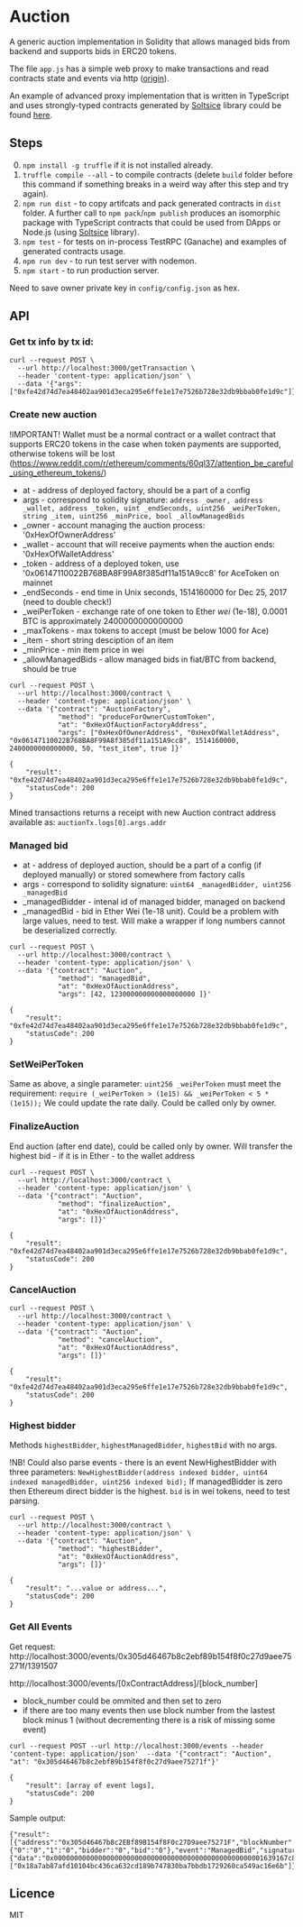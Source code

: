 # Auction

A generic auction implementation in Solidity that allows managed bids from backend and supports bids in ERC20 tokens.

The file `app.js` has a simple web proxy to make transactions and read contracts state and events via http ([origin](https://github.com/alerdenisov/altestate-proxy)).

An example of advanced proxy implementation that is written in TypeScript and uses strongly-typed contracts generated by [Soltsice](https://github.com/dbrainio/Soltsice) library could be found [here](https://github.com/dbrainio/dbrain-blockchain-api).

## Steps

0. `npm install -g truffle` if it is not installed already.
1. `truffle compile --all` - to compile contracts (delete `build` folder before this command if something breaks in a weird way after this step and try again).
2. `npm run dist` - to copy artifcats and pack generated contracts in `dist` folder. A further call to `npm pack`/`npm publish` produces an isomorphic package with TypeScript contracts that could be used from DApps or Node.js (using [Soltsice](https://github.com/dbrainio/Soltsice) library).
3. `npm test` - for tests on in-process TestRPC (Ganache) and examples of generated contracts usage.
4. `npm run dev` - to run test server with nodemon.
5. `npm start` - to run production server.

Need to save owner private key in `config/config.json` as hex.

## API

### Get tx info by tx id:

```
curl --request POST \
  --url http://localhost:3000/getTransaction \
  --header 'content-type: application/json' \
  --data '{"args": ["0xfe42d74d7ea48402aa901d3eca295e6ffe1e17e7526b728e32db9bbab0fe1d9c"]}'

```

### Create new auction

!IMPORTANT! Wallet must be a normal contract or a wallet contract that supports ERC20 tokens in the case
when token payments are supported, otherwise tokens will be lost (https://www.reddit.com/r/ethereum/comments/60ql37/attention_be_careful_using_ethereum_tokens/)

* at - address of deployed factory, should be a part of a config
* args - correspond to solidity signature: `address _owner, address _wallet, address _token, uint _endSeconds, uint256 _weiPerToken, string _item, uint256 _minPrice, bool _allowManagedBids`
* _owner - account managing the auction process: '0xHexOfOwnerAddress'
* _wallet - account that will receive payments when the auction ends: '0xHexOfWalletAddress'
* _token - address of a deployed token,  use '0x06147110022B768BA8F99A8f385df11a151A9cc8' for AceToken on mainnet
* _endSeconds - end time in Unix seconds, 1514160000 for Dec 25, 2017 (need to double check!)
* _weiPerToken - exchange rate of one token to Ether *wei* (1e-18), 0.0001 BTC is approximately 2400000000000000
* _maxTokens - max tokens to accept (must be below 1000 for Ace)
* _item - short string desciption of an item
* _minPrice - min item price in wei
* _allowManagedBids - allow managed bids in fiat/BTC from backend, should be true

```
curl --request POST \
  --url http://localhost:3000/contract \
  --header 'content-type: application/json' \
  --data '{"contract": "AuctionFactory",
            "method": "produceForOwnerCustomToken",
            "at": "0xHexOfAuctionFactoryAddress",
            "args": ["0xHexOfOwnerAddress", "0xHexOfWalletAddress", "0x06147110022B768BA8F99A8f385df11a151A9cc8", 1514160000, 2400000000000000, 50, "test_item", true ]}'
  
{
    "result": "0xfe42d74d7ea48402aa901d3eca295e6ffe1e17e7526b728e32db9bbab0fe1d9c",
    "statusCode": 200
}
```

Mined transactions returns a receipt with new Auction contract address available as: `auctionTx.logs[0].args.addr`


### Managed bid

* at - address of deployed auction, should be a part of a config (if deployed manually) or stored somewhere from factory calls
* args - correspond to solidity signature: `uint64 _managedBidder, uint256 _managedBid`
* _managedBidder - intenal id of managed bidder, managed on backend
* _managedBid - bid in Ether Wei (1e-18 unit). Could be a problem with large values, need to test. Will make a wrapper if long numbers cannot be deserialized correctly.

```
curl --request POST \
  --url http://localhost:3000/contract \
  --header 'content-type: application/json' \
  --data '{"contract": "Auction",
            "method": "managedBid",
            "at": "0xHexOfAuctionAddress",
            "args": [42, 123000000000000000000 ]}'
  
{
    "result": "0xfe42d74d7ea48402aa901d3eca295e6ffe1e17e7526b728e32db9bbab0fe1d9c",
    "statusCode": 200
}
```

### SetWeiPerToken

Same as above, a single parameter: `uint256 _weiPerToken` must meet the requirement: `require (_weiPerToken > (1e15) && _weiPerToken < 5 * (1e15));`
We could update the rate daily. Could be called only by owner.

###  FinalizeAuction

End auction (after end date), could be called only by owner. Will transfer the highest bid - if it is in Ether - to the wallet address

```
curl --request POST \
  --url http://localhost:3000/contract \
  --header 'content-type: application/json' \
  --data '{"contract": "Auction",
            "method": "finalizeAuction",
            "at": "0xHexOfAuctionAddress",
            "args": []}'
  
{
    "result": "0xfe42d74d7ea48402aa901d3eca295e6ffe1e17e7526b728e32db9bbab0fe1d9c",
    "statusCode": 200
}
```

### CancelAuction

```
curl --request POST \
  --url http://localhost:3000/contract \
  --header 'content-type: application/json' \
  --data '{"contract": "Auction",
            "method": "cancelAuction",
            "at": "0xHexOfAuctionAddress",
            "args": []}'
  
{
    "result": "0xfe42d74d7ea48402aa901d3eca295e6ffe1e17e7526b728e32db9bbab0fe1d9c",
    "statusCode": 200
}
```

### Highest bidder

Methods `highestBidder`, `highestManagedBidder`, `highestBid` with no args.

!NB! Could also parse events - there is an event NewHighestBidder with three parameters: `NewHighestBidder(address indexed bidder, uint64 indexed managedBidder, uint256 indexed bid);`
If managedBidder is zero then Ethereum direct bidder is the highest. `bid` is in wei tokens, need to test parsing.


```
curl --request POST \
  --url http://localhost:3000/contract \
  --header 'content-type: application/json' \
  --data '{"contract": "Auction",
            "method": "highestBidder",
            "at": "0xHexOfAuctionAddress",
            "args": []}'
  
{
    "result": "...value or address...",
    "statusCode": 200
}
```


### Get All Events

Get request: http://localhost:3000/events/0x305d46467b8c2ebf89b154f8f0c27d9aee75271f/1391507

http://localhost:3000/events/[0xContractAddress]/[block_number]

* block_number could be ommited and then set to zero
* if there are too many events then use block number from the lastest block minus 1 (without decrementing there is a risk of missing some event)

```
curl --request POST --url http://localhost:3000/events --header 'content-type: application/json'  --data '{"contract": "Auction", "at": "0x305d46467b8c2ebf89b154f8f0c27d9aee75271f"}'
  
{
    "result": [array of event logs],
    "statusCode": 200
}
```

Sample output:

```
{"result":[{"address":"0x305d46467b8c2EBf89B154f8F0c27D9aee75271F","blockNumber":1391507,"transactionHash":"0x1a1e5a963848cdbbcea114ae6528b788ceebd482d3c8a918ce2f4195fcb9421f","transactionIndex":1,"blockHash":"0x7306d6c8febd0fca10a28c809d685cee6d3849e2173ec9258173ec78b94f39e4","logIndex":2,"removed":false,"id":"log_b5db72b8","returnValues":{"0":"0","1":"0","bidder":"0","bid":"0"},"event":"ManagedBid","signature":"0x18a7ab87afd10104bc436ca632cd189b747830ba7bbdb1729260ca549ac16e6b","raw":{"data":"0x0000000000000000000000000000000000000000000000000001639167c890b900000000000000000000000000000000000000000000000000110d9316ec0000","topics":["0x18a7ab87afd10104bc436ca632cd189b747830ba7bbdb1729260ca549ac16e6b"]}}],"statusCode":200}
```


## Licence

MIT